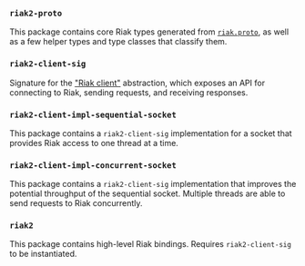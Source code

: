 ### `riak2-proto`

This package contains core Riak types generated from
[`riak.proto`](./riak2-proto/riak.proto), as well as a few helper types and type
classes that classify them.

### `riak2-client-sig`

Signature for the
["Riak client"](./riak2-client-sig/src/Riak/Client/Signature.hsig) abstraction,
which exposes an API for connecting to Riak, sending requests, and receiving
responses.

### `riak2-client-impl-sequential-socket`

This package contains a `riak2-client-sig` implementation for a socket that
provides Riak access to one thread at a time.

### `riak2-client-impl-concurrent-socket`

This package contains a `riak2-client-sig` implementation that improves the
potential throughput of the sequential socket. Multiple threads are able to send
requests to Riak concurrently.

### `riak2`

This package contains high-level Riak bindings. Requires `riak2-client-sig` to
be instantiated.
